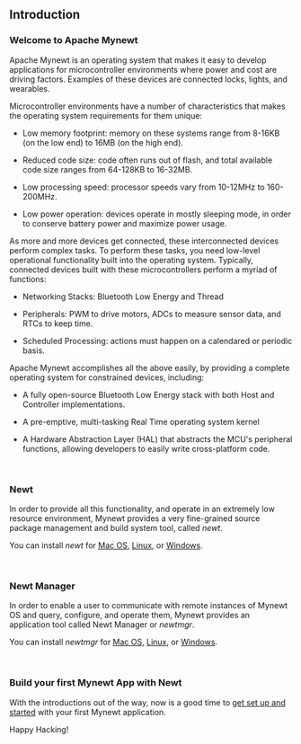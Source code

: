 ## Introduction

### Welcome to Apache Mynewt

Apache Mynewt is an operating system that makes it easy to develop
applications for microcontroller environments where power and cost
are driving factors. Examples of these devices are connected locks,
lights, and wearables.

Microcontroller environments have a number of characteristics that
makes the operating system requirements for them unique:

* Low memory footprint: memory on these systems range from
8-16KB (on the low end) to 16MB (on the high end).

* Reduced code size: code often runs out of flash, and total available code size ranges from 64-128KB to 16-32MB.

* Low processing speed: processor speeds vary from 10-12MHz to 160-200MHz.  

* Low power operation: devices operate in mostly sleeping mode, in order to conserve
battery power and maximize power usage.

As more and more devices get connected, these interconnected devices perform complex tasks. To
perform these tasks, you need low-level operational functionality built into the operating system.
Typically, connected devices built with these microcontrollers perform a myriad of functions:

* Networking Stacks: Bluetooth Low Energy and Thread

* Peripherals: PWM to drive motors, ADCs to measure sensor data, and RTCs
to keep time.

* Scheduled Processing: actions must happen on a calendared or periodic basis.

Apache Mynewt accomplishes all the above easily, by providing a complete
operating system for constrained devices, including:

* A fully open-source Bluetooth Low Energy stack with both Host and
Controller implementations.

* A pre-emptive, multi-tasking Real Time operating system kernel

* A Hardware Abstraction Layer (HAL) that abstracts the MCU's
peripheral functions, allowing developers to easily write cross-platform
code.

<br>

### Newt ###
In order to provide all this functionality, and operate in an
extremely low resource environment, Mynewt provides a very fine-grained source
package management and build system tool, called *newt*.

You can install *newt* for [Mac OS](../newt/install/newt_mac/), [Linux](../newt/install/newt_linux/), or [Windows](../newt/install/newt_windows/).

<br>

### Newt Manager ###


In order to enable a user to communicate with remote instances of Mynewt OS and query, configure, and operate them, Mynewt provides an application tool called Newt Manager or *newtmgr*.

You can install *newtmgr* for [Mac OS](../newtmgr/install_mac/), [Linux](../newtmgr/install_linux/), or [Windows](../newtmgr/install_windows/).

<br>

### Build your first Mynewt App with Newt ###

With the introductions out of the way, now is a good time to [get set up and
started](get_started/get_started/) with your first Mynewt application.

Happy Hacking!
